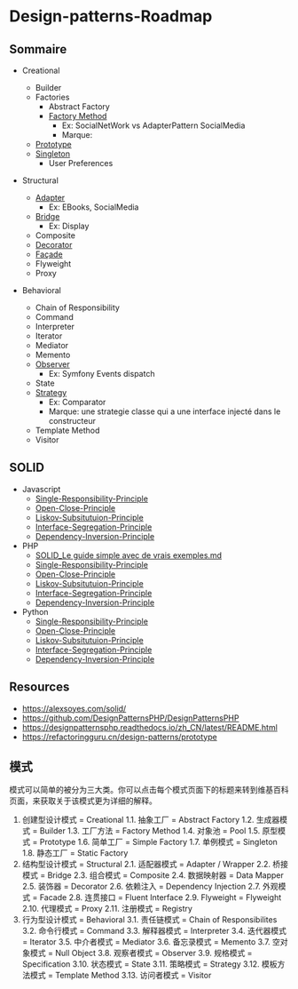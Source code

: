 Design-patterns-Roadmap
=======================

## Sommaire

- Creational
	+ Builder
	+ Factories
		* Abstract Factory
		* [Factory Method](./Design-patterns-PHP/FactoryPattern/Factory-Pattern.md)
			- Ex: SocialNetWork vs AdapterPattern SocialMedia
			- Marque:
	+ [Prototype](./Design-patterns-PHP/SingletonPattern/Prototype-Pattern.md)
	+ [Singleton](./Design-patterns-PHP/SingletonPattern/Singleton-Pattern.md)
		* User Preferences
- Structural
	+ [Adapter](./Design-patterns-PHP/AdapterPattern/Adapter-Pattern.md)
		* Ex: EBooks, SocialMedia
	+ [Bridge](./Design-patterns-PHP/BridgePattern/Bridge-Pattern.md)
		* Ex: Display
	+ Composite
	+ [Decorator](./Design-patterns-PHP/DecoratorPattern/Decorator-Pattern.md)
	+ [Façade](./Design-patterns-PHP/FacadePattern/Facade-Pattern.md)
	+ Flyweight
	+ Proxy

- Behavioral
	+ Chain of Responsibility
	+ Command
	+ Interpreter
	+ Iterator
	+ Mediator
	+ Memento
	+ [Observer](./Design-patterns-PHP/ObserverPattern/Observer-Pattern.md)
		* Ex: Symfony Events dispatch
	+ State
	+ [Strategy](./Design-patterns-PHP/StrategyPattern/Strategy-Pattern.md)
		* Ex: Comparator
		* Marque: une strategie classe qui a une interface injecté dans le constructeur
	+ Template Method
	+ Visitor

## SOLID

- Javascript
    + [Single-Responsibility-Principle](./Javascript/solid_Single-Responsibility-Principle.js)
    + [Open-Close-Principle](./Javascript/solid_Open-Close-Principle.js)
    + [Liskov-Subsitutuion-Principle](./Javascript/solid_Liskov-Subsitutuion-Principle.js)
    + [Interface-Segregation-Principle](./Javascript/solid_Interface-Segregation-Principle.js)
	+ [Dependency-Inversion-Principle](./Javascript/solid_Dependency-Inversion-Principle.js)
- PHP
	- [SOLID_Le guide simple avec de vrais exemples.md](./PHP/SOLID-Le-guide-simple-avec-de-vrais-exemples.md)
    + [Single-Responsibility-Principle](./PHP/solid_Single-Responsibility-Principle.php)
    + [Open-Close-Principle](./PHP/solid_Open-Close-Principle.php)
    + [Liskov-Subsitutuion-Principle](./PHP/solid_Liskov-Subsitutuion-Principle.php)
    + [Interface-Segregation-Principle](./PHP/solid_Interface-Segregation-Principle.php)
	+ [Dependency-Inversion-Principle](./PHP/solid_Dependency-Inversion-Principle.php)	
- Python
    + [Single-Responsibility-Principle](./Python/solid_Single-Responsibility-Principle.py)
    + [Open-Close-Principle](./Python/solid_Open-Close-Principle.py)
    + [Liskov-Subsitutuion-Principle](./Python/solid_Liskov-Subsitutuion-Principle.py)
    + [Interface-Segregation-Principle](./Python/solid_Interface-Segregation-Principle.py)
	+ [Dependency-Inversion-Principle](./Python/solid_Dependency-Inversion-Principle.py)

## Resources

- https://alexsoyes.com/solid/
- https://github.com/DesignPatternsPHP/DesignPatternsPHP
- https://designpatternsphp.readthedocs.io/zh_CN/latest/README.html
- https://refactoringguru.cn/design-patterns/prototype

## 模式

模式可以简单的被分为三大类。你可以点击每个模式页面下的标题来转到维基百科页面，来获取关于该模式更为详细的解释。

1. 创建型设计模式 = Creational
	1.1. 抽象工厂 = Abstract Factory
	1.2. 生成器模式 = Builder
	1.3. 工厂方法 = Factory Method
	1.4. 对象池 = Pool
	1.5. 原型模式 = Prototype
	1.6. 简单工厂 = Simple Factory
	1.7. 单例模式 = Singleton
	1.8. 静态工厂 = Static Factory
2. 结构型设计模式 = Structural
	2.1. 适配器模式 = Adapter / Wrapper
	2.2. 桥接模式 = Bridge
	2.3. 组合模式 = Composite
	2.4. 数据映射器 = Data Mapper
	2.5. 装饰器 = Decorator
	2.6. 依赖注入 = Dependency Injection
	2.7. 外观模式 = Facade
	2.8. 连贯接口 = Fluent Interface
	2.9. Flyweight = Flyweight 
	2.10. 代理模式 = Proxy
	2.11. 注册模式 = Registry
3. 行为型设计模式 = Behavioral
	3.1. 责任链模式 = Chain of Responsibilites
	3.2. 命令行模式 = Command
	3.3. 解释器模式 = Interpreter
	3.4. 迭代器模式 = Iterator
	3.5. 中介者模式 = Mediator
	3.6. 备忘录模式 = Memento
	3.7. 空对象模式 = Null Object
	3.8. 观察者模式 = Observer
	3.9. 规格模式 = Specification
	3.10. 状态模式 = State
	3.11. 策略模式 = Strategy
	3.12. 模板方法模式 = Template Method
	3.13. 访问者模式 = Visitor